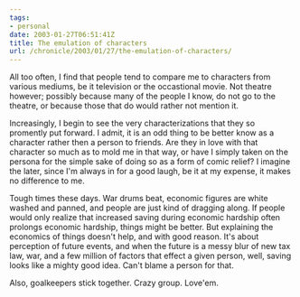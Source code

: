 ```yaml
---
tags:
- personal
date: 2003-01-27T06:51:41Z
title: The emulation of characters
url: /chronicle/2003/01/27/the-emulation-of-characters/
---
```


All too often, I find that people tend to compare me to characters from various mediums, be it television or the occastional movie.  Not theatre however; possibly because many of the people I know, do not go to the theatre, or because those that do would rather not mention it.

Increasingly, I begin to see the very characterizations that they so promently put forward.  I admit, it is an odd thing to be better know as a character rather then a person to friends.  Are they in love with that character so much as to mold me in that way, or have I simply taken on the persona for the simple sake of doing so as a form of comic relief?  I imagine the later, since I'm always in for a good laugh, be it at my expense, it makes no difference to me.

Tough times these days.  War drums beat, economic figures are white washed and panned, and people are just kind of dragging along.  If people would only realize that increased saving during economic hardship often prolongs economic hardship, things might be better.  But explaining the economics of things doesn't help, and with good reason.  It's about perception of future events, and when the future is a messy blur of new tax law, war, and a few million of factors that effect a given person, well, saving looks like a mighty good idea.  Can't blame a person for that.

Also, goalkeepers stick together.  Crazy group.  Love'em.

